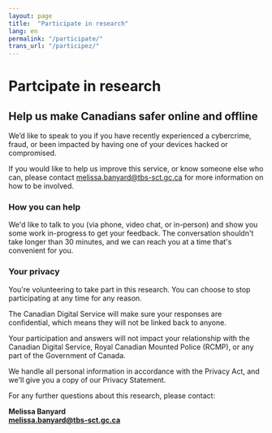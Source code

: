 ```yaml
---
layout: page
title:  "Participate in research"
lang: en
permalink: "/participate/"
trans_url: "/participez/"
---
```


# Partcipate in research

## Help us make Canadians safer online and offline

We’d like to speak to you if you have recently experienced a
cybercrime, fraud, or been impacted by having one of your devices hacked or
compromised.

If you would like to help us improve this service, or know someone else who can, please contact [melissa.banyard@tbs-sct.gc.ca](mailto:melissa.banyard@tbs-sct.gc.ca) for more information on how to be involved.

### How you can help

We'd like to talk to you (via phone, video chat, or in-person) and show you some work in-progress to get your feedback. The conversation shouldn't take longer than 30 minutes, and we can reach you at a time that's convenient for you.

### Your privacy
You're volunteering to take part in this research. You can choose to stop participating at any time for any reason.

The Canadian Digital Service will make sure your responses are confidential, which means they will not be linked back to anyone.

Your participation and answers will not impact your relationship with the Canadian Digital Service, Royal Canadian Mounted Police (RCMP), or any part of the Government of Canada.

We handle all personal information in accordance with the Privacy Act, and we'll give you a copy of our Privacy Statement.

For any further questions about this research, please contact:

**Melissa Banyard**<br>
**[melissa.banyard@tbs-sct.gc.ca](mailto:melissa.banyard@tbs-sct.gc.ca)**
